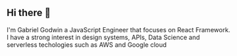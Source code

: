 ## Hi there 👋 
I'm Gabriel Godwin  a JavaScript Engineer that focuses on React Framework. I have a strong interest in design systems, APIs, Data Science and serverless techologies such as AWS and Google cloud

<!--
**gabrielgog/gabrielgog** is a ✨ _special_ ✨ repository because its `README.md` (this file) appears on your GitHub profile.



